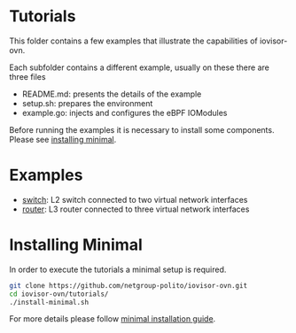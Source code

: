 # Tutorials

This folder contains a few examples that illustrate the capabilities of
iovisor-ovn.

Each subfolder contains a different example, usually on these there are three files

* README.md: presents the details of the example
* setup.sh: prepares the environment
* example.go: injects and configures the eBPF IOModules

Before running the examples it is necessary to install some components.
Please see [installing minimal](#installing-minimal).

# Examples
* [switch](switch): L2 switch connected to two virtual network interfaces
* [router](router): L3 router connected to three virtual network interfaces

# Installing Minimal

In order to execute the tutorials a minimal setup is required.

```bash
git clone https://github.com/netgroup-polito/iovisor-ovn.git
cd iovisor-ovn/tutorials/
./install-minimal.sh
```

For more details please follow [minimal installation guide](INSTALL-MINIMAL.md).
